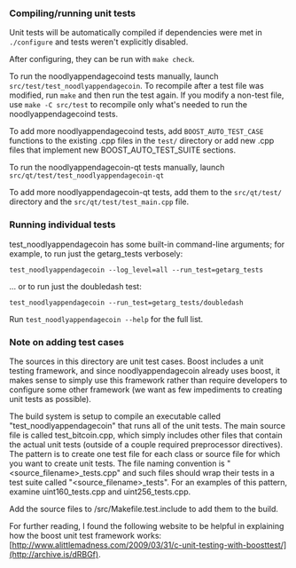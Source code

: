 ### Compiling/running unit tests

Unit tests will be automatically compiled if dependencies were met in `./configure`
and tests weren't explicitly disabled.

After configuring, they can be run with `make check`.

To run the noodlyappendagecoind tests manually, launch `src/test/test_noodlyappendagecoin`. To recompile
after a test file was modified, run `make` and then run the test again. If you
modify a non-test file, use `make -C src/test` to recompile only what's needed
to run the noodlyappendagecoind tests.

To add more noodlyappendagecoind tests, add `BOOST_AUTO_TEST_CASE` functions to the existing
.cpp files in the `test/` directory or add new .cpp files that
implement new BOOST_AUTO_TEST_SUITE sections.

To run the noodlyappendagecoin-qt tests manually, launch `src/qt/test/test_noodlyappendagecoin-qt`

To add more noodlyappendagecoin-qt tests, add them to the `src/qt/test/` directory and
the `src/qt/test/test_main.cpp` file.

### Running individual tests

test_noodlyappendagecoin has some built-in command-line arguments; for
example, to run just the getarg_tests verbosely:

    test_noodlyappendagecoin --log_level=all --run_test=getarg_tests

... or to run just the doubledash test:

    test_noodlyappendagecoin --run_test=getarg_tests/doubledash

Run `test_noodlyappendagecoin --help` for the full list.

### Note on adding test cases

The sources in this directory are unit test cases.  Boost includes a
unit testing framework, and since noodlyappendagecoin already uses boost, it makes
sense to simply use this framework rather than require developers to
configure some other framework (we want as few impediments to creating
unit tests as possible).

The build system is setup to compile an executable called "test_noodlyappendagecoin"
that runs all of the unit tests.  The main source file is called
test_bitcoin.cpp, which simply includes other files that contain the
actual unit tests (outside of a couple required preprocessor
directives).  The pattern is to create one test file for each class or
source file for which you want to create unit tests.  The file naming
convention is "<source_filename>_tests.cpp" and such files should wrap
their tests in a test suite called "<source_filename>_tests".  For an
examples of this pattern, examine uint160_tests.cpp and
uint256_tests.cpp.

Add the source files to /src/Makefile.test.include to add them to the build.

For further reading, I found the following website to be helpful in
explaining how the boost unit test framework works:
[http://www.alittlemadness.com/2009/03/31/c-unit-testing-with-boosttest/](http://archive.is/dRBGf).
